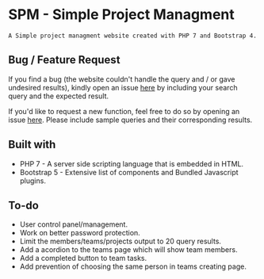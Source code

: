 SPM - Simple Project Managment
==============================
`A Simple project managment website created with PHP 7 and Bootstrap 4.`
	
Bug / Feature Request
---------------------
If you find a bug (the website couldn't handle the query and / or gave undesired results), kindly open an issue [here](https://github.com/TheHypenosis/SimpleProjectManager/issues/new) by including your search query and the expected result.  
  
If you'd like to request a new function, feel free to do so by opening an issue [here](https://github.com/TheHypenosis/SimpleProjectManager/issues/new). Please include sample queries and their corresponding results.  

Built with
----------
* PHP 7 - A server side scripting language that is embedded in HTML.
* Bootstrap 5 - Extensive list of components and Bundled Javascript plugins.  

To-do
-----
* User control panel/management.
* Work on better password protection.
* Limit the members/teams/projects output to 20 query results.
* Add a acordion to the teams page which will show team members.
* Add a completed button to team tasks.
* Add prevention of choosing the same person in teams creating page.
